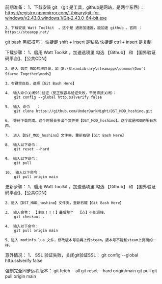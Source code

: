 前期准备：
    1、下载安装 git  （git 是工具，github是网站，是两个东西）： https://registry.npmmirror.com/-/binary/git-for-windows/v2.43.0.windows.1/Git-2.43.0-64-bit.exe
    
    2、下载安装 Watt Toolkit  。这个是 通用加速器，能加速 github 。官网 ：  https://steampp.net/
    
git bash 黑框技巧：
    快捷键 shift + insert  是粘贴
    快捷键 ctrl + insert 是复制

下载步骤：
    1、启用 Watt Toolkit 。加速选项里  勾选 【Github】  和 【国外验证码平台】、【公共CDN】

    2、进入 饥荒 MOD的根目录，如【E:\SteamLibrary\steamapps\common\Don't Starve Together\mods】

    3、右键空白处，选择【Git Bash Here】

    4、 输入命令关闭SSL验证（反正很容易验证失败，干脆直接关闭）：
        git config --global http.sslverify false

    5、 输入 命令   ：     
        git clone https://github.com/UnderDarkNight/DST_MOD_hoshino.git

    6、 等待下载完成。这个时候会多出个文件夹【DST_MOD_hoshino】。这个就是MOD的所有东西。

    7、 进入【DST_MOD_hoshino】文件夹，重新右键【Git Bash Here】

    8、 输入以下命令：
        git reset --hard
    
    9、 输入以下命令：
        git pull
    
    10、 输入以下命令：
        git pull origin main

更新步骤：
    1、启用 Watt Toolkit 。加速选项里  勾选 【Github】  和 【国外验证码平台】、【公共CDN】

    2、进入【DST_MOD_hoshino】文件夹，重新右键【Git Bash Here】

    3、 输入命令： 【注意！！！】最后那个  【点】不能漏掉。
        git checkout .
    
    4、 输入以下命令：
        git pull origin main

    5、进入 modinfo.lua 文件，修改版本号后再上传steam。版本号不能和steam上页面的一样。

意外情况：
    1、 SSL 验证失败，关闭git验证SSL：  git config --global http.sslverify false

强制完全同步远程版本：
    git fetch --all
    git reset --hard origin/main
    git pull 
    git pull origin main